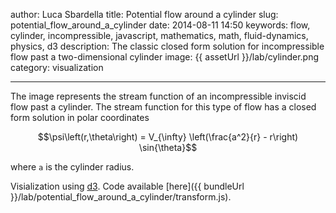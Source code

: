 author: Luca Sbardella
title: Potential flow around a cylinder
slug: potential_flow_around_a_cylinder
date: 2014-08-11 14:50
keywords: flow, cylinder, incompressible, javascript, mathematics, math, fluid-dynamics, physics, d3
description: The classic closed form solution for incompressible flow past a two-dimensional cylinder
image: {{ assetUrl }}/lab/cylinder.png
category: visualization

---

<module-component src="{{ bundleUrl }}/lab/potential_flow_around_a_cylinder/transform.js" aspectratio="70%"></module-component>

The image represents the stream function of an incompressible inviscid flow past a cylinder.
The stream function for this type of flow has a closed form solution in polar coordinates

```math
\psi\left(r,\theta\right) = V_{\infty} \left(\frac{a^2}{r} - r\right) \sin{\theta}
```

where `a` is the cylinder radius.

Visialization using [d3](https://d3js.org/).
Code available [here]({{ bundleUrl }}/lab/potential_flow_around_a_cylinder/transform.js).

